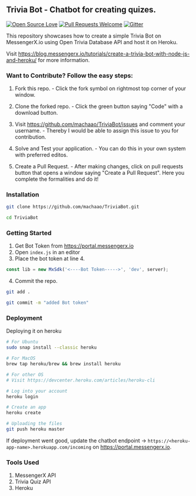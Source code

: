 ## Trivia Bot - Chatbot for creating quizes.

[![Open Source Love](https://firstcontributions.github.io/open-source-badges/badges/open-source-v1/open-source.svg)](https://github.com/firstcontributions/open-source-badges)  [![Pull Requests Welcome](https://img.shields.io/badge/PRs-welcome-brightgreen.svg?style=flat)](http://makeapullrequest.com) [![Gitter](https://badges.gitter.im/messengerx-io/community.svg)](https://gitter.im/messengerx-io/community?utm_source=badge&utm_medium=badge&utm_campaign=pr-badge)  

This repository showcases how to create a simple Trivia Bot on MessengerX.io using Open Trivia Database API and host it on Heroku. 

Visit https://blog.messengerx.io/tutorials/create-a-trivia-bot-with-node-js-and-heroku/ for more information.

### **Want to Contribute? Follow the easy steps:**

1. Fork this repo. - Click the fork symbol on rightmost top corner of your window.

2. Clone the forked repo. - Click the green button saying "Code" with a download button.

2. Visit https://github.com/machaao/TriviaBot/issues and comment your username. - Thereby I would be able to assign this issue to you for contribution.

3. Solve and Test your application. - You can do this in your own system with preferred editos.

4. Create a Pull Request. - After making changes, click on pull requests button that opens a window saying "Create a Pull Request". Here you complete the formalities and do it!

### Installation
```bash
git clone https://github.com/machaao/TriviaBot.git

cd TriviaBot
```
### Getting Started

1. Get Bot Token from https://portal.messengerx.io
2. Open ```index.js``` in an editor
3. Place the bot token at line 4.
```javascript
const lib = new MxSdk('<----Bot Token----->', 'dev', server);
```
4. Commit the repo.
```bash
git add .

git commit -m "added Bot token"
```

### Deployment
Deploying it on heroku

```bash
# For Ubuntu
sudo snap install --classic heroku

# For MacOS
brew tap heroku/brew && brew install heroku

# For other OS
# Visit https://devcenter.heroku.com/articles/heroku-cli

# Log into your account
heroku login

# Create an app
heroku create

# Uploading the files
git push heroku master
```

If deployment went good, update the chatbot endpoint -> ```https://<heroku-app-name>.herokuapp.com/incoming``` on https://portal.messengerx.io.

### Tools Used

1. MessengerX API
2. Trivia Quiz API
3. Heroku

